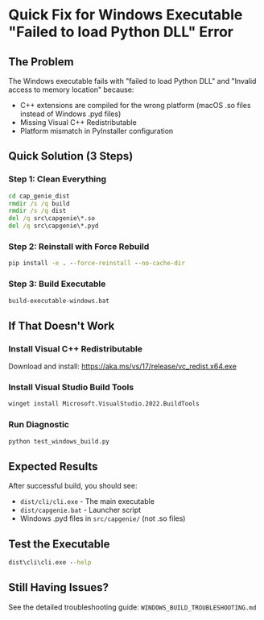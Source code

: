 # Quick Fix for Windows Executable "Failed to load Python DLL" Error

## The Problem
The Windows executable fails with "failed to load Python DLL" and "Invalid access to memory location" because:
- C++ extensions are compiled for the wrong platform (macOS .so files instead of Windows .pyd files)
- Missing Visual C++ Redistributable
- Platform mismatch in PyInstaller configuration

## Quick Solution (3 Steps)

### Step 1: Clean Everything
```cmd
cd cap_genie_dist
rmdir /s /q build
rmdir /s /q dist
del /q src\capgenie\*.so
del /q src\capgenie\*.pyd
```

### Step 2: Reinstall with Force Rebuild
```cmd
pip install -e . --force-reinstall --no-cache-dir
```

### Step 3: Build Executable
```cmd
build-executable-windows.bat
```

## If That Doesn't Work

### Install Visual C++ Redistributable
Download and install: https://aka.ms/vs/17/release/vc_redist.x64.exe

### Install Visual Studio Build Tools
```cmd
winget install Microsoft.VisualStudio.2022.BuildTools
```

### Run Diagnostic
```cmd
python test_windows_build.py
```

## Expected Results
After successful build, you should see:
- `dist/cli/cli.exe` - The main executable
- `dist/capgenie.bat` - Launcher script
- Windows .pyd files in `src/capgenie/` (not .so files)

## Test the Executable
```cmd
dist\cli\cli.exe --help
```

## Still Having Issues?
See the detailed troubleshooting guide: `WINDOWS_BUILD_TROUBLESHOOTING.md` 